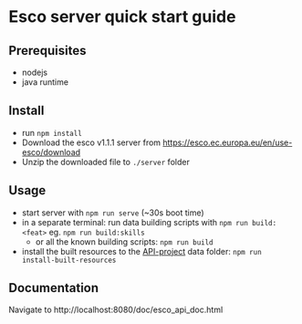 # Esco server quick start guide

## Prerequisites

-   nodejs
-   java runtime

## Install

-   run `npm install`
-   Download the esco v1.1.1 server from https://esco.ec.europa.eu/en/use-esco/download
-   Unzip the downloaded file to `./server` folder

## Usage

-   start server with `npm run serve` (~30s boot time)
-   in a separate terminal: run data building scripts with `npm run build:<feat>` eg. `npm run build:skills`
    -   or all the known building scripts: `npm run build`
- install the built resources to the [API-project](../api) data folder: `npm run install-built-resources`


## Documentation

Navigate to http://localhost:8080/doc/esco_api_doc.html
